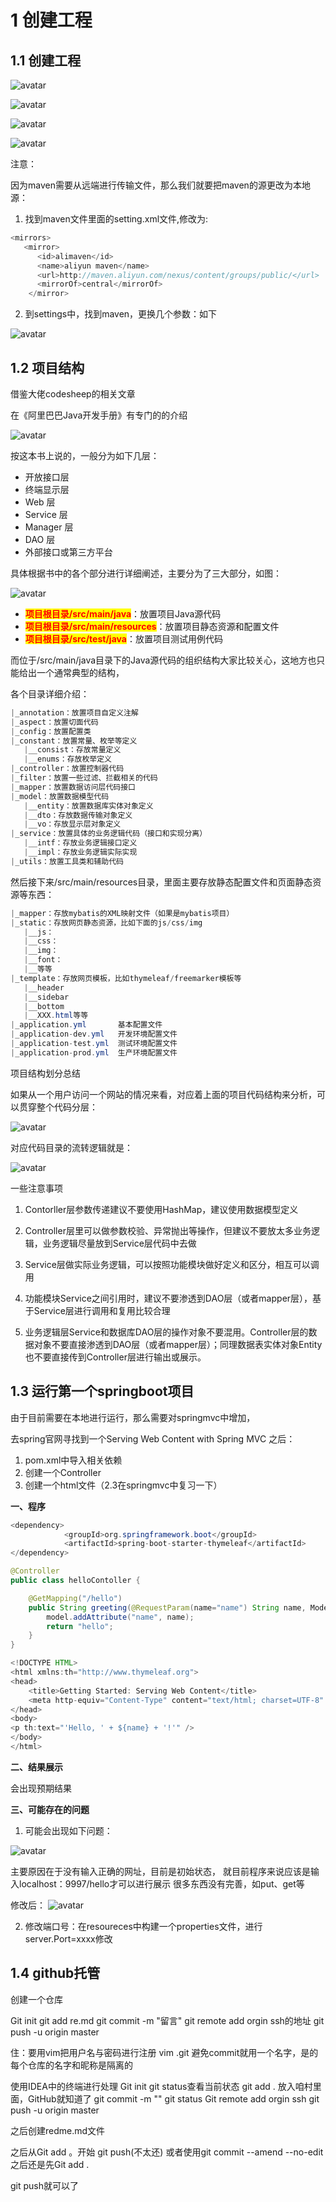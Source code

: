 # 1 创建工程

## 1.1 创建工程

![avatar](./assets/1-1.jpg)

![avatar](./assets/1-2.jpg)

![avatar](./assets/1-3.jpg)

![avatar](./assets/1-4.jpg)

注意：

因为maven需要从远端进行传输文件，那么我们就要把maven的源更改为本地源：

1. 找到maven文件里面的setting.xml文件,修改为:

```java
<mirrors>
   <mirror>
      <id>alimaven</id>
      <name>aliyun maven</name>
      <url>http://maven.aliyun.com/nexus/content/groups/public/</url>
      <mirrorOf>central</mirrorOf>        
    </mirror>
```

2. 到settings中，找到maven，更换几个参数：如下

![avatar](./assets/1-5.jpg)

## 1.2 项目结构

借鉴大佬codesheep的相关文章

在《阿里巴巴Java开发手册》有专门的的介绍

![avatar](./assets/1-6.jpg)

按这本书上说的，一般分为如下几层：

* 开放接口层
* 终端显示层
* Web 层
* Service 层
* Manager 层
* DAO 层
* 外部接口或第三方平台

具体根据书中的各个部分进行详细阐述，主要分为了三大部分，如图：

![avatar](./assets/1-7.jpg)

* <font color=red style="background:yellow"><b>项目根目录/src/main/java</b></font>：放置项目Java源代码
* <font color=red style="background:yellow"><b>项目根目录/src/main/resources</b></font>：放置项目静态资源和配置文件
* <font color=red style="background:yellow"><b>项目根目录/src/test/java</b></font>：放置项目测试用例代码

而位于/src/main/java目录下的Java源代码的组织结构大家比较关心，这地方也只能给出一个通常典型的结构，

各个目录详细介绍：

```java
|_annotation：放置项目自定义注解
|_aspect：放置切面代码
|_config：放置配置类
|_constant：放置常量、枚举等定义
   |__consist：存放常量定义
   |__enums：存放枚举定义
|_controller：放置控制器代码
|_filter：放置一些过滤、拦截相关的代码
|_mapper：放置数据访问层代码接口
|_model：放置数据模型代码
   |__entity：放置数据库实体对象定义
   |__dto：存放数据传输对象定义
   |__vo：存放显示层对象定义
|_service：放置具体的业务逻辑代码（接口和实现分离）
   |__intf：存放业务逻辑接口定义
   |__impl：存放业务逻辑实际实现
|_utils：放置工具类和辅助代码
```

然后接下来/src/main/resources目录，里面主要存放静态配置文件和页面静态资源等东西：

```java
|_mapper：存放mybatis的XML映射文件（如果是mybatis项目）
|_static：存放网页静态资源，比如下面的js/css/img
   |__js：
   |__css：
   |__img：
   |__font：
   |__等等
|_template：存放网页模板，比如thymeleaf/freemarker模板等
   |__header
   |__sidebar
   |__bottom
   |__XXX.html等等
|_application.yml       基本配置文件
|_application-dev.yml   开发环境配置文件
|_application-test.yml  测试环境配置文件
|_application-prod.yml  生产环境配置文件
```

项目结构划分总结

如果从一个用户访问一个网站的情况来看，对应着上面的项目代码结构来分析，可以贯穿整个代码分层：

![avatar](./assets/1-8.jpg)

对应代码目录的流转逻辑就是：

![avatar](./assets/1-9.jpg)

一些注意事项

1. Contorller层参数传递建议不要使用HashMap，建议使用数据模型定义

2. Controller层里可以做参数校验、异常抛出等操作，但建议不要放太多业务逻辑，业务逻辑尽量放到Service层代码中去做

3. Service层做实际业务逻辑，可以按照功能模块做好定义和区分，相互可以调用

4. 功能模块Service之间引用时，建议不要渗透到DAO层（或者mapper层），基于Service层进行调用和复用比较合理

5. 业务逻辑层Service和数据库DAO层的操作对象不要混用。Controller层的数据对象不要直接渗透到DAO层（或者mapper层）；同理数据表实体对象Entity也不要直接传到Controller层进行输出或展示。

## 1.3 运行第一个springboot项目

由于目前需要在本地进行运行，那么需要对springmvc中增加，

去spring官网寻找到一个Serving Web Content with Spring MVC
之后：
1. pom.xml中导入相关依赖
2. 创建一个Controller
3. 创建一个html文件（2.3在springmvc中复习一下）


<b>一、程序</b>

```java
<dependency>
            <groupId>org.springframework.boot</groupId>
            <artifactId>spring-boot-starter-thymeleaf</artifactId>
</dependency>

@Controller
public class helloContoller {

    @GetMapping("/hello")
    public String greeting(@RequestParam(name="name") String name, Model model) {
        model.addAttribute("name", name);
        return "hello";
    }
}

<!DOCTYPE HTML>
<html xmlns:th="http://www.thymeleaf.org">
<head>
    <title>Getting Started: Serving Web Content</title>
    <meta http-equiv="Content-Type" content="text/html; charset=UTF-8" />
</head>
<body>
<p th:text="'Hello, ' + ${name} + '!'" />
</body>
</html>
```

<b>二、结果展示</b>

会出现预期结果

<b>三、可能存在的问题</b>

1. 可能会出现如下问题：

![avatar](./assets/1-10.jpg)

主要原因在于没有输入正确的网址，目前是初始状态，
就目前程序来说应该是输入localhost：9997/hello才可以进行展示
很多东西没有完善，如put、get等

修改后：
![avatar](./assets/1-11.jpg)

2. 修改端口号：在resoureces中构建一个properties文件，进行server.Port=xxxx修改


## 1.4 github托管

创建一个仓库

Git init
git add re.md
git commit -m "留言"
git remote add orgin ssh的地址
git push -u origin master


住：要用vim把用户名与密码进行注册
vim .git
避免commit就用一个名字，是的每个仓库的名字和昵称是隔离的


使用IDEA中的终端进行处理
Git init
git status查看当前状态
git add . 放入咱村里面，GitHub就知道了
git commit -m ""
git status
Git remote add orgin ssh
git push -u origin master

之后创建redme.md文件

之后从Git add 。开始
git push(不太还)
或者使用git commit --amend --no-edit
之后还是先Git add .

git push就可以了










